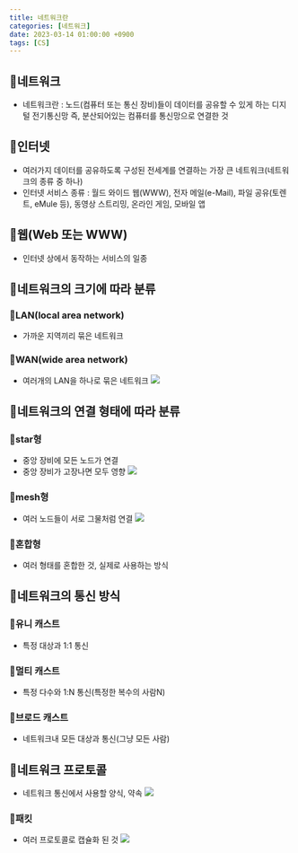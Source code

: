 ```yaml
---
title: 네트워크란
categories: [네트워크]
date: 2023-03-14 01:00:00 +0900
tags: [CS]
---
```


## 📌네트워크

- 네트워크란 : 노드(컴퓨터 또는 통신 장비)들이 데이터를 공유할 수 있게 하는 디지털 전기통신망 즉, 분산되어있는 컴퓨터를 통신망으로 연결한 것

## 📌인터넷

- 여러가지 데이터를 공유하도록 구성된 전세계를 연결하는 가장 큰 네트워크(네트워크의 종류 중 하나)
- 인터넷 서비스 종류 : 월드 와이드 웹(WWW), 전자 메일(e-Mail), 파일 공유(토렌트, eMule 등), 동영상 스트리밍, 온라인 게임, 모바일 앱

## 📌웹(Web 또는 WWW)

- 인터넷 상에서 동작하는 서비스의 일종

## 📌네트워크의 크기에 따라 분류

### 📖LAN(local area network)

- 가까운 지역끼리 묶은 네트워크

### 📖WAN(wide area network)

- 여러개의 LAN을 하나로 묶은 네트워크
  ![](https://velog.velcdn.com/images/wjdtmfgh/post/fb7a654e-6d50-4087-8cbd-02c96a79a3d7/image.png)

## 📌네트워크의 연결 형태에 따라 분류

### 📖star형

- 중앙 장비에 모든 노드가 연결
- 중앙 장비가 고장나면 모두 영향
  ![](https://velog.velcdn.com/images/wjdtmfgh/post/014ca3d2-3e56-4a83-84a9-2648b11be2be/image.png)

### 📖mesh형

- 여러 노드들이 서로 그물처럼 연결
  ![](https://velog.velcdn.com/images/wjdtmfgh/post/5d92bad7-ccf7-4db2-a246-5a4f808aaed5/image.png)

### 📖혼합형

- 여러 형태를 혼합한 것, 실제로 사용하는 방식

## 📌네트워크의 통신 방식

### 📖유니 캐스트

- 특정 대상과 1:1 통신

### 📖멀티 캐스트

- 특정 다수와 1:N 통신(특정한 복수의 사람N)

### 📖브로드 캐스트

- 네트워크내 모든 대상과 통신(그냥 모든 사람)

## 📌네트워크 프로토콜

- 네트워크 통신에서 사용할 양식, 약속
  ![](https://velog.velcdn.com/images/wjdtmfgh/post/c0a1df51-9490-421a-8313-0d8b4f8d53e6/image.png)

### 📖패킷

- 여러 프로토콜로 캡슐화 된 것
  ![](https://velog.velcdn.com/images/wjdtmfgh/post/de76f999-3f99-478e-aaca-33acd76bc1c2/image.png)
